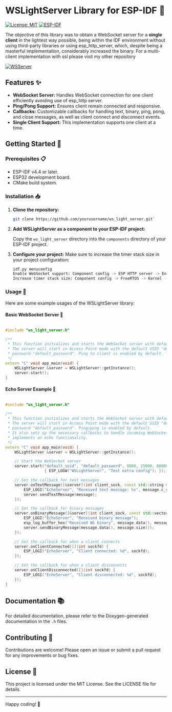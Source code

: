 # WSLightServer Library for ESP-IDF 📡

[![License: MIT](https://img.shields.io/badge/License-MIT-blue.svg)](https://opensource.org/licenses/MIT)
[![ESP-IDF](https://img.shields.io/badge/ESP--IDF-v4.4+-blue.svg)](https://github.com/espressif/esp-idf)


The objective of this library was to obtain a WebSocket server for a **single client** in the lightest way possible, being within the IDF environment without using third-party libraries or using esp_http_server, which, despite being a masterful implementation, considerably increased the binary. 
For a multi-client implementation with ssl please visit my other repository

[![WSServer](https://img.shields.io/badge/GitHub-WSServer%20Repo-blue?logo=github)](https://github.com/wikilift/WebSocket-server-ESP-IDF)
## Features ✨

-   **WebSocket Server:** Handles WebSocket connection for one client efficiently avoiding use of esp_http server.
-   **Ping/Pong Support:** Ensures client remain connected and responsive.
-   **Callbacks:** Customizable callbacks for handling text, binary, ping, pong, and close messages, as well as client connect and disconnect events.
-   **Single Client Support:** This implementation supports one client at a time.

## Getting Started 🚀

### Prerequisites 📋

-   ESP-IDF v4.4 or later.
-   ESP32 development board.
-   CMake build system.

### Installation 📥

1.  **Clone the repository:**

	```sh
	git clone https://github.com/yourusername/ws_light_server.git`
	```

2.  **Add WSLightServer as a component to your ESP-IDF project:** 

	Copy the `ws_light_server` directory into the `components` directory of your ESP-IDF project.
    
4.  **Configure your project:** Make sure to increase the timer stack size in your project configuration:
    
    ```sh
    idf.py menuconfig
    Enable WebSocket support: Component config -> ESP HTTP server -> Enable ESP_HTTPS_SERVER component.
    Increase timer stack size: Component config -> FreeRTOS -> Kernel -> TIMER_TASK_STACK_DEPTH to 4096.
    ```
    

### Usage 📝

Here are some example usages of the WSLightServer library:

#### Basic WebSocket Server 🌟

```cpp

#include "ws_light_server.h"

/**
 * This function initializes and starts the WebSocket server with default parameters.
 * The server will start in Access Point mode with the default SSID "default_ssid" and 
 * password "default_password". Ping to client is enabled by default.
 */
extern "C" void app_main(void) {
    WSLightServer &server = WSLightServer::getInstance();
    server.start();
}
```

#### Echo Server Example 🔄

```cpp

#include "ws_light_server.h"

/**
 * This function initializes and starts the WebSocket server with default parameters.
 * The server will start in Access Point mode with the default SSID "default_ssid" and 
 * password "default_password". Ping/pong is enabled by default.
 * It also sets up the necessary callbacks to handle incoming WebSocket messages and 
 * implements an echo functionality.
 */
extern "C" void app_main(void) {
    WSLightServer &server = WSLightServer::getInstance();

    // Start the WebSocket server
    server.start("default_ssid", "default_password", 8080, 25000, 60000, true, []()
                 { ESP_LOGW("WSLightServer", "Test extra config"); });

    // Set the callback for text messages
    server.onTextMessage([&server](int client_sock, const std::string &message) {
        ESP_LOGI("EchoServer", "Received text message: %s", message.c_str());
        server.sendTextMessage(message);
    });

    // Set the callback for binary messages
    server.onBinaryMessage([&server](int client_sock, const std::vector<uint8_t> &message) {
        ESP_LOGI("EchoServer", "Received binary message");
        esp_log_buffer_hex("Received WS binary", message.data(), message.size());
        server.sendBinaryMessage(message.data(), message.size());
    });

    // Set the callback for when a client connects
    server.onClientConnected([](int sockfd) {
        ESP_LOGI("EchoServer", "Client connected: %d", sockfd);
    });

    // Set the callback for when a client disconnects
    server.onClientDisconnected([](int sockfd) {
        ESP_LOGI("EchoServer", "Client disconnected: %d", sockfd);
    });
}
```

## Documentation 📚

For detailed documentation, please refer to the Doxygen-generated documentation in the `.h` files.

## Contributing 🤝

Contributions are welcome! Please open an issue or submit a pull request for any improvements or bug fixes.

## License 📝

This project is licensed under the MIT License. See the LICENSE file for details.

----------

Happy coding! 🎉
